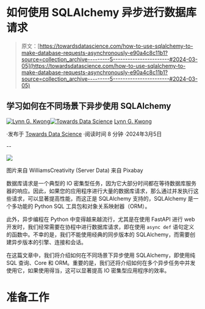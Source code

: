 # 如何使用 SQLAlchemy 异步进行数据库请求

> 原文：[https://towardsdatascience.com/how-to-use-sqlalchemy-to-make-database-requests-asynchronously-e90a4c8c11b1?source=collection_archive---------5-----------------------#2024-03-05](https://towardsdatascience.com/how-to-use-sqlalchemy-to-make-database-requests-asynchronously-e90a4c8c11b1?source=collection_archive---------5-----------------------#2024-03-05)

## 学习如何在不同场景下异步使用 SQLAlchemy

[](https://lynn-kwong.medium.com/?source=post_page---byline--e90a4c8c11b1--------------------------------)[![Lynn G. Kwong](../Images/253fd9755da04beb974f234898f8d2dd.png)](https://lynn-kwong.medium.com/?source=post_page---byline--e90a4c8c11b1--------------------------------)[](https://towardsdatascience.com/?source=post_page---byline--e90a4c8c11b1--------------------------------)[![Towards Data Science](../Images/a6ff2676ffcc0c7aad8aaf1d79379785.png)](https://towardsdatascience.com/?source=post_page---byline--e90a4c8c11b1--------------------------------) [Lynn G. Kwong](https://lynn-kwong.medium.com/?source=post_page---byline--e90a4c8c11b1--------------------------------)

·发布于 [Towards Data Science](https://towardsdatascience.com/?source=post_page---byline--e90a4c8c11b1--------------------------------) ·阅读时间 8 分钟 ·2024年3月5日

--

![](../Images/97cf8a290b960f29d08d66f3cb914f28.png)

图片来自 WilliamsCreativity (Server Data) 来自 Pixabay

数据库请求是一个典型的 IO 密集型任务，因为它大部分时间都在等待数据库服务器的响应。因此，如果您的应用程序进行大量的数据库请求，那么通过并发执行这些请求，可以显著提高性能，而这正是 SQLAlchemy 支持的，SQLAlchemy 是一个多功能的 Python SQL 工具包和对象关系映射器（ORM）。

此外，异步编程在 Python 中变得越来越流行，尤其是在使用 FastAPI 进行 web 开发时，我们经常需要在协程中进行数据库请求，即在使用 `async def` 语句定义的函数中。不幸的是，我们不能使用经典的同步版本的 SQLAlchemy，而需要创建异步版本的引擎、连接和会话。

在这篇文章中，我们将介绍如何在不同场景下异步使用 SQLAlchemy，即使用纯 SQL 查询、Core 和 ORM。重要的是，我们还将介绍如何在多个异步任务中并发使用它，如果使用得当，这可以显著提高 IO 密集型应用程序的效率。

# 准备工作
